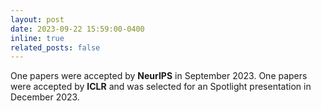 ```yaml
---
layout: post
date: 2023-09-22 15:59:00-0400
inline: true
related_posts: false
---
```


One papers were accepted by **NeurIPS** in September 2023. One papers were accepted by **ICLR** and was selected for an Spotlight presentation in December 2023.